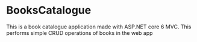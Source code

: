 # BooksCatalogue
This is a book catalogue application made with ASP.NET core 6 MVC. This performs simple CRUD operations of books in the web app

